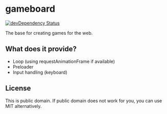 gameboard
=========

[![devDependency Status](https://david-dm.org/freezedev/gameboard/dev-status.svg)](https://david-dm.org/freezedev/gameboard#info=devDependencies)

The base for creating games for the web.  

What does it provide?
---------------------
* Loop (using requestAnimationFrame if available)
* Preloader
* Input handling (keyboard)

License
-------
This is public domain. If public domain does not work for you, you can use MIT alternatively.